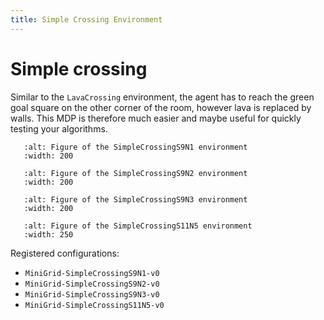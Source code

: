 ```yaml
---
title: Simple Crossing Environment
---
```


# Simple crossing

Similar to the `LavaCrossing` environment, the agent has to reach the green
goal square on the other corner of the room, however lava is replaced by
walls. This MDP is therefore much easier and maybe useful for quickly
testing your algorithms.

```{figure} ../_static/img/figures/SimpleCrossingS9N1.png
   :alt: Figure of the SimpleCrossingS9N1 environment
   :width: 200
```
```{figure} ../_static/img/figures/SimpleCrossingS9N2.png
   :alt: Figure of the SimpleCrossingS9N2 environment
   :width: 200
```
```{figure} ../_static/img/figures/SimpleCrossingS9N3.png
   :alt: Figure of the SimpleCrossingS9N3 environment
   :width: 200
```
```{figure} ../_static/img/figures/SimpleCrossingS11N5.png
   :alt: Figure of the SimpleCrossingS11N5 environment
   :width: 250
```

Registered configurations:
- `MiniGrid-SimpleCrossingS9N1-v0`
- `MiniGrid-SimpleCrossingS9N2-v0`
- `MiniGrid-SimpleCrossingS9N3-v0`
- `MiniGrid-SimpleCrossingS11N5-v0`